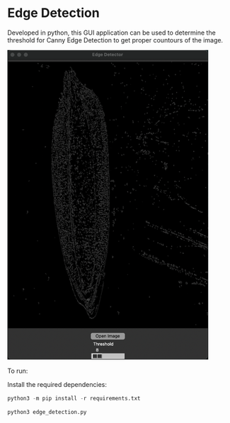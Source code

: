 # Edge Detection

Developed in python, this GUI application can be used to determine the threshold for Canny Edge Detection to get proper countours of the image.

 <img src="img/1.png" alt="alt text" height="700">

To run:

Install the required dependencies:

```python
python3 -m pip install -r requirements.txt
```

```python
python3 edge_detection.py
```
